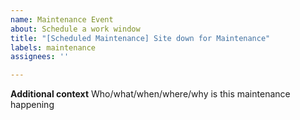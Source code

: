 ```yaml
---
name: Maintenance Event
about: Schedule a work window
title: "[Scheduled Maintenance] Site down for Maintenance"
labels: maintenance
assignees: ''

---
```


<!--
start: 2023-03-09T09:00:00+01:00
end: 2023-03-09T10:00:00+01:00
expectedDown: Maven Repo, Mastodon, Switch LAN-Play Server, Discord Integration Minecraft Server
-->

**Additional context**
Who/what/when/where/why is this maintenance happening

